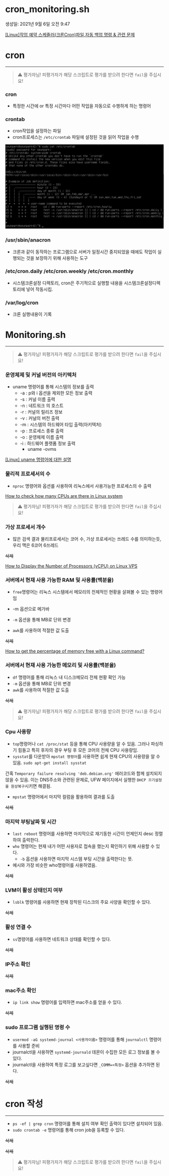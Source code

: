 # cron_monitoring.sh

생성일: 2021년 9월 6일 오전 9:47

[[Linux]작업 예약 스케줄러(크론Cron)파일,자동 백업 명령 & 관련 문제](https://jhnyang.tistory.com/68)

# cron

---
>⚠️ 평가자님! 피평가자가 해당 스크립트로 평가를 받으려 한다면 `fail`을 주십시요!
### cron

- 특정한 시간에 or 특정 시간마다 어떤 작업을 자동으로 수행하게 하는 명령어

### crontab

- cron작업을 설정하는 파일
- cron프로세스는 `/etc/crontab` 파일에 설정된 것을 읽어 작업을 수행

![Untitled](8_image/Untitled.png)

### /usr/sbin/anacron

- 크론과 같이 동작하는 프로그램으로 서버가 일정시간 중지되었을 때에도 작업이 실행되는 것을 보장하기 위해 사용하는 도구

### /etc/cron.daily  /etc/cron.weekly   /etc/cron.monthly

- 시스템크론설정 디렉토리, cron은 주기적으로 실행할 내용을 시스템크론설정디렉토리에 넣어 작동시킴.

### /var/log/cron

- 크론 실행내용이 기록

# Monitoring.sh

---
>⚠️ 평가자님! 피평가자가 해당 스크립트로 평가를 받으려 한다면 `fail`을 주십시요!
### 운영체제 및 커널 버전의 아키텍처

- uname 명령어를 통해 시스템의 정보를 출력
    - -a : p와 i 옵션을 제외한 모든 정보 출력
    - -s : 커널 이름 출력
    - -n : 네트워크 의 호스트
    - -r : 커널의 릴리즈 정보
    - -v : 커널의 버전 출력
    - -m : 시스템의 하드웨어 타입 출력(아키텍처)
    - -p : 프로세스 종류 출력
    - -o : 운영체제 이름 출력
    - -i : 하드웨어 플랫폼 정보 출력
        - uname -ovms

[[Linux] uname 명령어에 대한 설명](https://udpark.tistory.com/99)

### 물리적 프로세서의 수

- `nproc` 명령어와 옵션를 사용하여 리눅스에서 사용가능한 프로세스의 수 출력

[How to check how many CPUs are there in Linux system](https://www.cyberciti.biz/faq/check-how-many-cpus-are-there-in-linux-system/)
>⚠️ 평가자님! 피평가자가 해당 스크립트로 평가를 받으려 한다면 `fail`을 주십시요!
### 가상 프로세서 개수

- 많은 검색 결과 물리프로세서는 코어 수, 가상 프로세서는 쓰레드 수를 의미하는듯, 우리 맥은 6코어 6쓰레드

~~삭제~~

[How to Display the Number of Processors (vCPU) on Linux VPS](https://webhostinggeeks.com/howto/how-to-display-the-number-of-processors-vcpu-on-linux-vps/)

### 서버에서 현재 사용 가능한 RAM 및 사용률(백분율)

- `free`명령어는 리눅스 시스템에서 메모리의 전체적인 현황을 살펴볼 수 있는 명령어임
- -m 옵션으로 메가바

- `-m` 옵션을 통해 MB로 단위 변경
- `awk`를 사용하여 적절한 값 도출

~~삭제~~

[How to get the percentage of memory free with a Linux command?](https://stackoverflow.com/questions/10585978/how-to-get-the-percentage-of-memory-free-with-a-linux-command)

### 서버에서 현재 사용 가능한 메모리 및 사용률(백분율)

- `df` 명령어를 통해 리눅스 내 디스크메모리 전체 현황 확인 가능
- `-m` 옵션을 통해 MB로 단위 변경
- `awk`를 사용하여 적절한 값 도출

~~삭제~~
>⚠️ 평가자님! 피평가자가 해당 스크립트로 평가를 받으려 한다면 `fail`을 주십시요!
### Cpu 사용량

- `top`명령어나 `cat /proc/stat` 등을 통해 CPU 사용량을 알 수 있음. 그러나 파싱하기 힘들고 특히 후자의 경우 부팅 후 모든 코어의 전체 CPU 사용량임.
- `sysstat`를 다운받아 `mpstat 명령어`를 사용하면 쉽게  현재 CPU의 사용량을 알 수 있음.
`sudo apt-get install sysstat`

간혹 `Temporary failure resolving 'deb.debian.org'` 에러코드와 함께 설치되지 않을 수 있음. 이는 DNS주소와 관련된 문제로, UFW 페이지에서 실행한 `DHCP 끄기설정을 원상복구`시키면 해결됨.

- `mpstat` 명령어에서 마지막 컬럼을 활용하여 결과를 도출

~~삭제~~

### 마지막 부팅날짜 및 시간

- `last reboot` 명령어를 사용하면 마지막으로 재기동한 시간이 언제인지 desc 정렬하여 출력한다.
- `who` 명령어는 현재 내가 어떤 사용자로 접속을 했는지 확인하기 위해 사용할 수 있다.
    - `-b` 옵션을 사용하면 마지막 시스템 부팅 시간을 출력한다는 뜻.
- 예시와 가장 비슷한 who명령어를 사용하였음.

~~삭제~~

### LVM이 활성 상태인지 여부

- `lsblk` 명령어를 사용하면 현재 장착된 디스크의 주요 사양을 확인할 수 있다.

~~삭제~~

### 활성 연결 수

- `ss`명령어를 사용하면 네트워크 상태를 확인할 수 있다.

~~삭제~~

### IP주소 확인

~~삭제~~

### mac주소 확인

- `ip link show` 명령어를 입력하면 mac주소를 얻을 수 있다.

~~삭제~~

### sudo 프로그램 실행된 명령 수

- `usermod -aG systemd-journal <사용자이름>` 명령어를 통해 `journalctl` 명령어를 사용할 준비
- journalctl을 사용하면 `systemd-journald` 데몬이 수집한 모든 로그 정보를 볼 수 있다.
- journalctl을 사용하여 특정 로그를 보고싶다면 `_COMM=<특정>` 옵션을 추가하면 된다.

~~삭제~~



# cron 작성

---

- `ps -ef | grep cron` 명령어를 통해 설치 여부 확인
출력이 있다면 설치되어 있음.
- `sudo crontab -e` 명령어를 통해 cron job을 등록할 수 있다.

~~삭제~~

~~삭제~~
>⚠️ 평가자님! 피평가자가 해당 스크립트로 평가를 받으려 한다면 `fail`을 주십시요!
